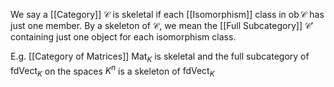 We say a [[Category]] $\mathcal{C}$ is skeletal if each [[Isomorphism]] class in $\operatorname{ob}\mathcal{C}$ has just one member.
By a skeleton of $\mathcal{C}$, we mean the [[Full Subcategory]] $\mathcal{C}'$ 
containing just one object for each isomorphism class.

E.g. [[Category of Matrices]] $\mathrm{Mat}_{K}$ is skeletal
and the full subcategory of $\mathrm{fdVect}_{K}$ on the spaces $K^{n}$ 
is a skeleton of $\mathrm{fdVect}_{K}$

